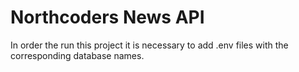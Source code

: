 # Northcoders News API

In order the run this project it is necessary to add .env files with the corresponding database names.